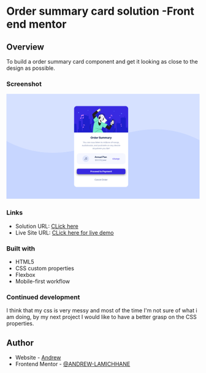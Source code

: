 # Order summary card solution -Front end mentor

## Overview

To build a order summary card component and get it looking as close to the design as possible.

### Screenshot

![](./images/Desktop-preview.png) 




### Links

- Solution URL: [CLick here](https://your-solution-url.com)
- Live Site URL: [CLick here for live demo](https://andrew-lc.github.io/Order-Summary-Component/)

### Built with

- HTML5
- CSS custom properties
- Flexbox
- Mobile-first workflow


### Continued development

I think that my css is very messy and most of the time I'm not sure of what i am doing, by my next project I would like to have a better grasp on the
CSS properties.

## Author

- Website - [Andrew](https://www.your-site.com)
- Frontend Mentor - [@ANDREW-LAMICHHANE](https://www.frontendmentor.io/profile/ANDREW-LAMICHHANE)
